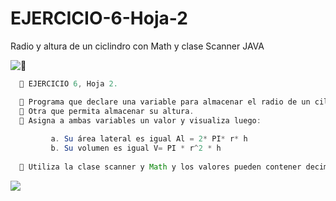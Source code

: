 # EJERCICIO-6-Hoja-2
Radio y altura de un ciclindro con Math y clase Scanner JAVA

![🚀](https://repository-images.githubusercontent.com/541335180/e4f733da-e5d4-47e8-8f28-77cef58c2e5c)

 
 ```java
   📌 EJERCICIO 6, Hoja 2.   
 
   🔴 Programa que declare una variable para almacenar el radio de un cilindro.  
   🔴 Otra que permita almacenar su altura. 
   🔴 Asigna a ambas variables un valor y visualiza luego:
   
          a. Su área lateral es igual Al = 2* PI* r* h
          b. Su volumen es igual V= PI * r^2 * h
          
   🔴 Utiliza la clase scanner y Math y los valores pueden contener decimales.
```

![](https://repository-images.githubusercontent.com/541335180/b2b0559d-e9ad-4f6a-a270-e90241df82d2)

 

 
